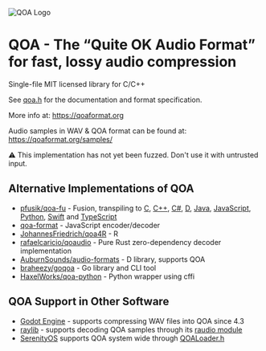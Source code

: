 ![QOA Logo](https://qoaformat.org/qoa-logo-new.svg)

# QOA - The “Quite OK Audio Format” for fast, lossy audio compression

Single-file MIT licensed library for C/C++

See [qoa.h](https://github.com/phoboslab/qoa/blob/master/qoa.h) for
the documentation and format specification.

More info at: https://qoaformat.org

Audio samples in WAV & QOA format can be found at: https://qoaformat.org/samples/


⚠️ This implementation has not yet been fuzzed. Don't use it with untrusted input.


## Alternative Implementations of QOA

- [pfusik/qoa-fu](https://github.com/pfusik/qoa-fu) - Fusion, transpiling to
[C](https://github.com/pfusik/qoa-fu/blob/master/transpiled/QOA.c),
[C++](https://github.com/pfusik/qoa-fu/blob/master/transpiled/QOA.cpp),
[C#](https://github.com/pfusik/qoa-fu/blob/master/transpiled/QOA.cs),
[D](https://github.com/pfusik/qoa-fu/blob/master/transpiled/QOA.d),
[Java](https://github.com/pfusik/qoa-fu/blob/master/transpiled/QOADecoder.java),
[JavaScript](https://github.com/pfusik/qoa-fu/blob/master/transpiled/QOA.js),
[Python](https://github.com/pfusik/qoa-fu/blob/master/transpiled/QOA.py),
[Swift](https://github.com/pfusik/qoa-fu/blob/master/transpiled/QOA.swift)
and [TypeScript](https://github.com/pfusik/qoa-fu/blob/master/transpiled/QOA.ts)
- [qoa-format](https://github.com/mattdesl/qoa-format) - JavaScript encoder/decoder
- [JohannesFriedrich/qoa4R](https://github.com/JohannesFriedrich/qoa4R) - R
- [rafaelcaricio/qoaudio](https://github.com/rafaelcaricio/qoaudio) - Pure Rust zero-dependency decoder implementation
- [AuburnSounds/audio-formats](https://github.com/AuburnSounds/audio-formats) - D library, supports QOA
- [braheezy/goqoa](https://github.com/braheezy/goqoa) - Go library and CLI tool
- [HaxelWorks/qoa-python](https://github.com/HaxelWorks/qoa-python) - Python wrapper using cffi

## QOA Support in Other Software

- [Godot Engine](https://godotengine.org) - supports compressing WAV files into QOA since 4.3
- [raylib](https://github.com/raysan5/raylib) - supports decoding QOA samples through its [raudio module](https://github.com/raysan5/raylib/blob/master/src/raudio.c)
- [SerenityOS](https://github.com/SerenityOS/serenity) supports QOA system wide through [QOALoader.h](https://github.com/SerenityOS/serenity/blob/master/Userland/Libraries/LibAudio/QOALoader.h)
